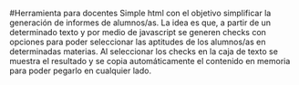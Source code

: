 #Herramienta para docentes
Simple html con el objetivo simplificar la generación de informes de alumnos/as. 
La idea es que, a partir de un determinado texto y por medio de javascript se generen checks con opciones para poder seleccionar las aptitudes de los alumnos/as en determinadas materias. Al seleccionar los checks en la caja de texto se muestra el resultado y se copia automáticamente el contenido en memoria para poder pegarlo en cualquier lado.

